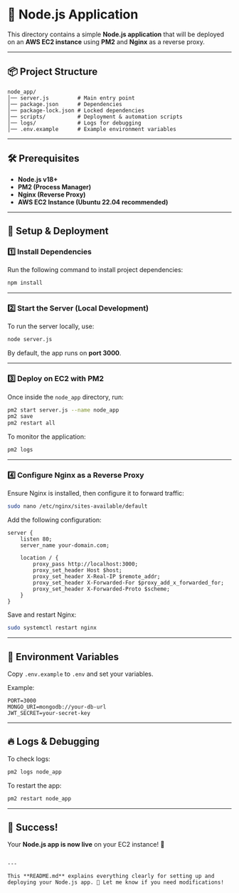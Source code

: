 # 🚀 Node.js Application

This directory contains a simple **Node.js application** that will be deployed on an **AWS EC2 instance** using **PM2** and **Nginx** as a reverse proxy.

---

## 📦 Project Structure

```
node_app/
│── server.js         # Main entry point
│── package.json      # Dependencies
│── package-lock.json # Locked dependencies
│── scripts/          # Deployment & automation scripts
│── logs/             # Logs for debugging
│── .env.example      # Example environment variables
```

---

## 🛠️ Prerequisites

- **Node.js v18+**
- **PM2 (Process Manager)**
- **Nginx (Reverse Proxy)**
- **AWS EC2 Instance (Ubuntu 22.04 recommended)**

---

## 🚀 Setup & Deployment

### 1️⃣ Install Dependencies  
Run the following command to install project dependencies:

```bash
npm install
```

---

### 2️⃣ Start the Server (Local Development)
To run the server locally, use:

```bash
node server.js
```

By default, the app runs on **port 3000**.

---

### 3️⃣ Deploy on EC2 with PM2  
Once inside the `node_app` directory, run:

```bash
pm2 start server.js --name node_app
pm2 save
pm2 restart all
```

To monitor the application:

```bash
pm2 logs
```

---

### 4️⃣ Configure Nginx as a Reverse Proxy  
Ensure Nginx is installed, then configure it to forward traffic:

```bash
sudo nano /etc/nginx/sites-available/default
```

Add the following configuration:

```
server {
    listen 80;
    server_name your-domain.com;

    location / {
        proxy_pass http://localhost:3000;
        proxy_set_header Host $host;
        proxy_set_header X-Real-IP $remote_addr;
        proxy_set_header X-Forwarded-For $proxy_add_x_forwarded_for;
        proxy_set_header X-Forwarded-Proto $scheme;
    }
}
```

Save and restart Nginx:

```bash
sudo systemctl restart nginx
```

---

## 📌 Environment Variables  

Copy `.env.example` to `.env` and set your variables.

Example:
```
PORT=3000
MONGO_URI=mongodb://your-db-url
JWT_SECRET=your-secret-key
```

---

## 🔥 Logs & Debugging  

To check logs:
```bash
pm2 logs node_app
```

To restart the app:
```bash
pm2 restart node_app
```

---

## 🎉 Success!  
Your **Node.js app is now live** on your EC2 instance! 🚀
```

---

This **README.md** explains everything clearly for setting up and deploying your Node.js app. 🚀 Let me know if you need modifications!